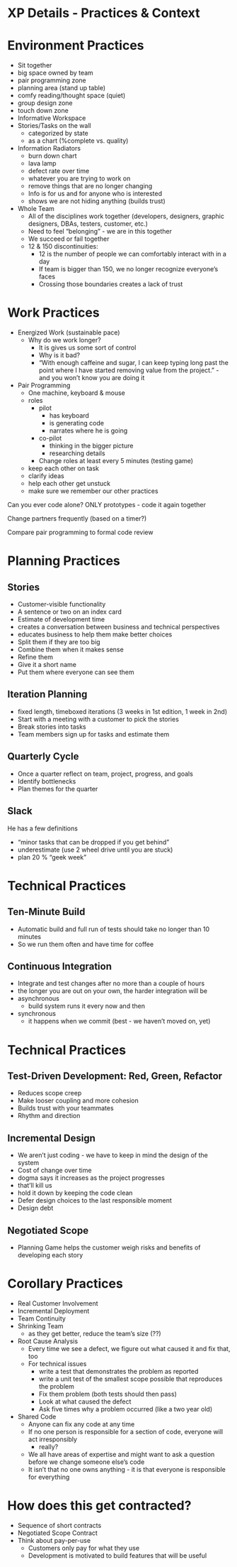 XP Details - Practices & Context
=====

# Environment Practices
 * Sit together
 * big space owned by team
 * pair programming zone
 * planning area (stand up table)
 * comfy reading/thought space (quiet)
 * group design zone
 * touch down zone
 * Informative Workspace
 * Stories/Tasks on the wall
   * categorized by state
   * as a chart (%complete vs. quality)
 * Information Radiators
   * burn down chart
   * lava lamp
   * defect rate over time
   * whatever you are trying to work on
   * remove things that are no longer changing
   * Info is for us and for anyone who is interested
   * shows we are not hiding anything (builds trust)
 * Whole Team
   * All of the disciplines work together (developers, designers, graphic designers, DBAs, testers, customer, etc.)
   * Need to feel “belonging” - we are in this together
   * We succeed or fail together
   * 12 & 150 discontinuities:
     * 12 is the number of people we can comfortably interact with in a day
     * If team is bigger than 150, we no longer recognize everyone’s faces
     * Crossing those boundaries creates a lack of trust

# Work Practices
 * Energized Work (sustainable pace)
   * Why do we work longer?
     * It is gives us some sort of control
     * Why is it bad?
     * “With enough caffeine and sugar, I can keep typing long past the point where I have started removing value from the project.” - and you won’t know you are doing it
 * Pair Programming
   * One machine, keyboard & mouse
   * roles
     * pilot 
       * has keyboard
       * is generating code
       * narrates where he is going
     * co-pilot
       * thinking in the bigger picture
       * researching details
     * Change roles at least every 5 minutes (testing game)
   * keep each other on task
   * clarify ideas
   * help each other get unstuck
   * make sure we remember our other practices

Can you ever code alone?  ONLY prototypes - code it again together

Change partners frequently (based on a timer?)

Compare pair programming to formal code review

# Planning Practices
## Stories
 * Customer-visible functionality
 * A sentence or two on an index card
 * Estimate of development time
 * creates a conversation between business and technical perspectives
 * educates business to help them make better choices
 * Split them if they are too big
 * Combine them when it makes sense
 * Refine them
 * Give it a short name
 * Put them where everyone can see them

## Iteration Planning
 * fixed length, timeboxed iterations (3 weeks in 1st edition, 1 week in 2nd)
 * Start with a meeting with a customer to pick the stories
 * Break stories into tasks
 * Team members sign up for tasks and estimate them

## Quarterly Cycle
 * Once a quarter reflect on team, project, progress, and goals
 * Identify bottlenecks
 * Plan themes for the quarter

## Slack
He has a few definitions
 * “minor tasks that can be dropped if you get behind”
 * underestimate (use 2 wheel drive until you are stuck)
 * plan 20 % “geek week” 

# Technical Practices
## Ten-Minute Build
 * Automatic build and full run of tests should take no longer than 10 minutes
 * So we run them often and have time for coffee

## Continuous Integration
 * Integrate and test changes after no more than a couple of hours
 * the longer you are out on your own, the harder integration will be
 * asynchronous
   * build system runs it every now and then
 * synchronous
   * it happens when we commit (best - we haven’t moved on, yet)

# Technical Practices
## Test-Driven Development: Red, Green, Refactor
 * Reduces scope creep
 * Make looser coupling and more cohesion
 * Builds trust with your teammates
 * Rhythm and direction

## Incremental Design
 * We aren’t just coding - we have to keep in mind the design of the system
 * Cost of change over time
 * dogma says it increases as the project progresses
 * that’ll kill us
 * hold it down by keeping the code clean
 * Defer design choices to the last responsible moment
 * Design debt

## Negotiated Scope
 * Planning Game helps the customer weigh risks and benefits of developing each story

# Corollary Practices
 * Real Customer Involvement
 * Incremental Deployment
 * Team Continuity
 * Shrinking Team
   * as they get better, reduce the team’s size (??)
 * Root Cause Analysis
   * Every time we see a defect, we figure out what caused it and fix that, too
   * For technical issues
     * write a test that demonstrates the problem as reported
     * write a unit test of the smallest scope possible that reproduces the problem
     * Fix them problem (both tests should then pass)
     * Look at what caused the defect
     * Ask five times why a problem occurred (like a two year old)
 * Shared Code
   * Anyone can fix any code at any time
   * If no one person is responsible for a section of code, everyone will act irresponsibly
     * really?
   * We all have areas of expertise and might want to ask a question before we change someone else’s code
   * It isn’t that no one owns anything - it is that everyone is responsible for everything

# How does this get contracted?
 * Sequence of short contracts
 * Negotiated Scope Contract
 * Think about pay-per-use
   * Customers only pay for what they use 
   * Development is motivated to build features that will be useful

